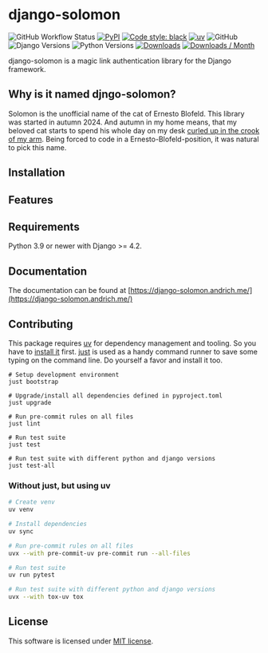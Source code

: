 # django-solomon

![GitHub Workflow Status](https://img.shields.io/github/actions/workflow/status/oliverandrich/django-solomon/test.yml?style=flat-square)
[![PyPI](https://img.shields.io/pypi/v/django-solomon.svg?style=flat-square)](https://pypi.org/project/django-solomon/)
[![Code style: black](https://img.shields.io/badge/code%20style-black-000000.svg?style=flat-square)](https://github.com/psf/black)
[![uv](https://img.shields.io/endpoint?url=https://raw.githubusercontent.com/astral-sh/uv/main/assets/badge/v0.json)](https://github.com/astral-sh/uv)
![GitHub](https://img.shields.io/github/license/oliverandrich/django-solomon?style=flat-square)
![Django Versions](https://img.shields.io/pypi/frameworkversions/django/django-solomon)
![Python Versions](https://img.shields.io/pypi/pyversions/django-solomon)
[![Downloads](https://static.pepy.tech/badge/django-solomon)](https://pepy.tech/project/django-solomon)
[![Downloads / Month](https://pepy.tech/badge/django-solomon/month)](<https://pepy.tech/project/django-solomon>)

django-solomon is a magic link authentication library for the Django framework.

## Why is it named djngo-solomon?

Solomon is the unofficial name of the cat of Ernesto Blofeld. This library was started in autumn 2024. And autumn in my home means, that my beloved cat starts to spend his whole day on my desk [curled up in the crook of my arm](https://social.tchncs.de/@oliverandrich/113214196404673039). Being forced to code in a Ernesto-Blofeld-position, it was natural to pick this name.

## Installation

## Features

## Requirements

Python 3.9 or newer with Django >= 4.2.

## Documentation

The documentation can be found at [https://django-solomon.andrich.me/](https://django-solomon.andrich.me/)

## Contributing

This package requires [uv](https://docs.astral.sh/uv/) for dependency management and tooling. So you have to [install it](https://docs.astral.sh/uv/getting-started/installation/) first. [just](https://github.com/casey/just) is used as a handy command runner to save some typing on the command line. Do yourself a favor and install it too.

```shell
# Setup development environment
just bootstrap

# Upgrade/install all dependencies defined in pyproject.toml
just upgrade

# Run pre-commit rules on all files
just lint

# Run test suite
just test

# Run test suite with different python and django versions
just test-all
```

### Without just, but using uv

```bash
# Create venv
uv venv

# Install dependencies
uv sync

# Run pre-commit rules on all files
uvx --with pre-commit-uv pre-commit run --all-files

# Run test suite
uv run pytest

# Run test suite with different python and django versions
uvx --with tox-uv tox
```

## License

This software is licensed under [MIT license](https://github.com/oliverandrich/django-solomon/blob/main/LICENSE).

